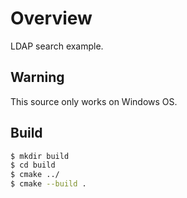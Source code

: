 # Overview

LDAP search example.

## Warning

This source only works on Windows OS.

## Build

```bash
$ mkdir build
$ cd build
$ cmake ../
$ cmake --build .
```
